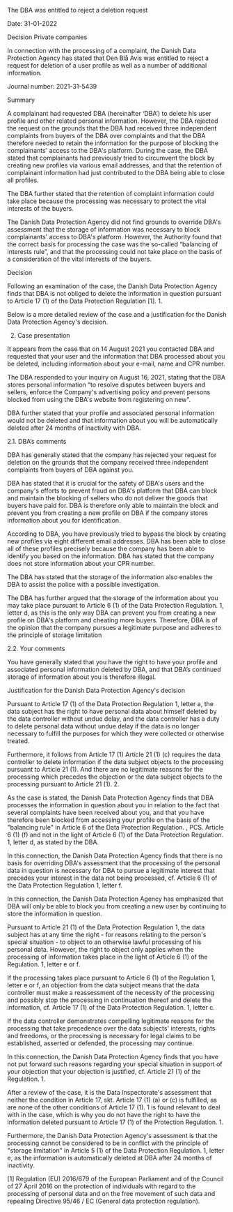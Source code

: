 The DBA was entitled to reject a deletion request

Date: 31-01-2022

Decision Private companies

In connection with the processing of a complaint, the Danish Data Protection Agency has stated that Den Blå Avis was entitled to reject a request for deletion of a user profile as well as a number of additional information.

Journal number: 2021-31-5439

Summary

A complainant had requested DBA (hereinafter ‘DBA’) to delete his user profile and other related personal information. However, the DBA rejected the request on the grounds that the DBA had received three independent complaints from buyers of the DBA over complaints and that the DBA therefore needed to retain the information for the purpose of blocking the complainants' access to the DBA's platform. During the case, the DBA stated that complainants had previously tried to circumvent the block by creating new profiles via various email addresses, and that the retention of complainant information had just contributed to the DBA being able to close all profiles.

The DBA further stated that the retention of complaint information could take place because the processing was necessary to protect the vital interests of the buyers.

The Danish Data Protection Agency did not find grounds to override DBA's assessment that the storage of information was necessary to block complainants' access to DBA's platform. However, the Authority found that the correct basis for processing the case was the so-called “balancing of interests rule”, and that the processing could not take place on the basis of a consideration of the vital interests of the buyers.

Decision

Following an examination of the case, the Danish Data Protection Agency finds that DBA is not obliged to delete the information in question pursuant to Article 17 (1) of the Data Protection Regulation \[1\]. 1.

Below is a more detailed review of the case and a justification for the Danish Data Protection Agency's decision.

2. Case presentation

It appears from the case that on 14 August 2021 you contacted DBA and requested that your user and the information that DBA processed about you be deleted, including information about your e-mail, name and CPR number.

The DBA responded to your inquiry on August 16, 2021, stating that the DBA stores personal information “to resolve disputes between buyers and sellers, enforce the Company's advertising policy and prevent persons blocked from using the DBA's website from registering on new".

DBA further stated that your profile and associated personal information would not be deleted and that information about you will be automatically deleted after 24 months of inactivity with DBA.

2.1. DBA’s comments

DBA has generally stated that the company has rejected your request for deletion on the grounds that the company received three independent complaints from buyers of DBA against you.

DBA has stated that it is crucial for the safety of DBA's users and the company's efforts to prevent fraud on DBA's platform that DBA can block and maintain the blocking of sellers who do not deliver the goods that buyers have paid for. DBA is therefore only able to maintain the block and prevent you from creating a new profile on DBA if the company stores information about you for identification.

According to DBA, you have previously tried to bypass the block by creating new profiles via eight different email addresses. DBA has been able to close all of these profiles precisely because the company has been able to identify you based on the information. DBA has stated that the company does not store information about your CPR number.

The DBA has stated that the storage of the information also enables the DBA to assist the police with a possible investigation.

The DBA has further argued that the storage of the information about you may take place pursuant to Article 6 (1) of the Data Protection Regulation. 1, letter d, as this is the only way DBA can prevent you from creating a new profile on DBA's platform and cheating more buyers. Therefore, DBA is of the opinion that the company pursues a legitimate purpose and adheres to the principle of storage limitation

2.2. Your comments

You have generally stated that you have the right to have your profile and associated personal information deleted by DBA, and that DBA’s continued storage of information about you is therefore illegal.

Justification for the Danish Data Protection Agency's decision

Pursuant to Article 17 (1) of the Data Protection Regulation 1, letter a, the data subject has the right to have personal data about himself deleted by the data controller without undue delay, and the data controller has a duty to delete personal data without undue delay if the data is no longer necessary to fulfill the purposes for which they were collected or otherwise treated.

Furthermore, it follows from Article 17 (1) Article 21 (1) (c) requires the data controller to delete information if the data subject objects to the processing pursuant to Article 21 (1). And there are no legitimate reasons for the processing which precedes the objection or the data subject objects to the processing pursuant to Article 21 (1). 2.

As the case is stated, the Danish Data Protection Agency finds that DBA processes the information in question about you in relation to the fact that several complaints have been received about you, and that you have therefore been blocked from accessing your profile on the basis of the "balancing rule" in Article 6 of the Data Protection Regulation. , PCS. Article 6 (1) (f) and not in the light of Article 6 (1) of the Data Protection Regulation. 1, letter d, as stated by the DBA.

In this connection, the Danish Data Protection Agency finds that there is no basis for overriding DBA's assessment that the processing of the personal data in question is necessary for DBA to pursue a legitimate interest that precedes your interest in the data not being processed, cf. Article 6 (1) of the Data Protection Regulation 1, letter f.

In this connection, the Danish Data Protection Agency has emphasized that DBA will only be able to block you from creating a new user by continuing to store the information in question.

Pursuant to Article 21 (1) of the Data Protection Regulation 1, the data subject has at any time the right - for reasons relating to the person's special situation - to object to an otherwise lawful processing of his personal data. However, the right to object only applies when the processing of information takes place in the light of Article 6 (1) of the Regulation. 1, letter e or f.

If the processing takes place pursuant to Article 6 (1) of the Regulation 1, letter e or f, an objection from the data subject means that the data controller must make a reassessment of the necessity of the processing and possibly stop the processing in continuation thereof and delete the information, cf. Article 17 (1) of the Data Protection Regulation. 1, letter c.

If the data controller demonstrates compelling legitimate reasons for the processing that take precedence over the data subjects' interests, rights and freedoms, or the processing is necessary for legal claims to be established, asserted or defended, the processing may continue.

In this connection, the Danish Data Protection Agency finds that you have not put forward such reasons regarding your special situation in support of your objection that your objection is justified, cf. Article 21 (1) of the Regulation. 1.

After a review of the case, it is the Data Inspectorate's assessment that neither the condition in Article 17, skt. Article 17 (1) (a) or (c) is fulfilled, as are none of the other conditions of Article 17 (1). 1 is found relevant to deal with in the case, which is why you do not have the right to have the information deleted pursuant to Article 17 (1) of the Protection Regulation. 1.

Furthermore, the Danish Data Protection Agency's assessment is that the processing cannot be considered to be in conflict with the principle of "storage limitation" in Article 5 (1) of the Data Protection Regulation. 1, letter e, as the information is automatically deleted at DBA after 24 months of inactivity.

\[1\] Regulation (EU) 2016/679 of the European Parliament and of the Council of 27 April 2016 on the protection of individuals with regard to the processing of personal data and on the free movement of such data and repealing Directive 95/46 / EC (General data protection regulation).

